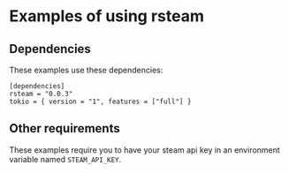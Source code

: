 # Examples of using rsteam

## Dependencies

These examples use these dependencies:
```
[dependencies]
rsteam = "0.0.3"
tokio = { version = "1", features = ["full"] }
``` 

## Other requirements

These examples require you to have your steam api key in an environment variable named `STEAM_API_KEY`.